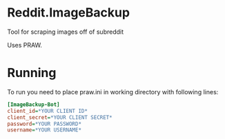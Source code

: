 # Reddit.ImageBackup
Tool for scraping images off of subreddit

Uses PRAW.

# Running
To run you need to place praw.ini in working directory with following lines:
```ini
[ImageBackup-Bot]
client_id=*YOUR CLIENT ID*
client_secret=*YOUR CLIENT SECRET*
password=*YOUR PASSWORD*
username=*YOUR USERNAME*
```
